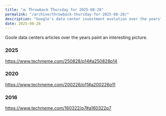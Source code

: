 ```yaml
---
title: "🔙 Throwback Thursday for 2025-08-28"
permalink: "/archive/throwback-thursday-for-2025-08-28/"
description: "Google's data center investment evolution over the years"
date: 2025-08-28
---
```


Goole data centers articles over the years paint an interesting picture.

### 2025

https://www.techmeme.com/250828/p14#a250828p14

### 2020

https://www.techmeme.com/200226/p11#a200226p11

### 2016
 
https://www.techmeme.com/160322/p7#a160322p7